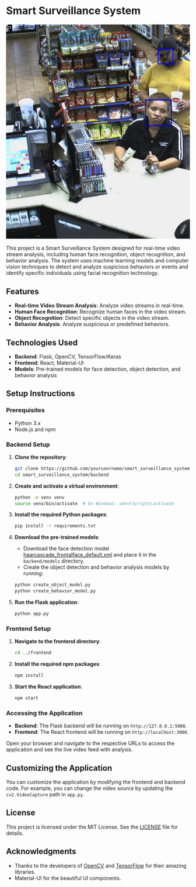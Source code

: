 # Smart Surveillance System

![Smart Surveillance System](https://github.com/Fuatorium/Python-Projects-for-Interviews/blob/main/ChatBot/footage.png)

This project is a Smart Surveillance System designed for real-time video stream analysis, including human face recognition, object recognition, and behavior analysis. The system uses machine learning models and computer vision techniques to detect and analyze suspicious behaviors or events and identify specific individuals using facial recognition technology.

## Features

- **Real-time Video Stream Analysis**: Analyze video streams in real-time.
- **Human Face Recognition**: Recognize human faces in the video stream.
- **Object Recognition**: Detect specific objects in the video stream.
- **Behavior Analysis**: Analyze suspicious or predefined behaviors.

## Technologies Used

- **Backend**: Flask, OpenCV, TensorFlow/Keras
- **Frontend**: React, Material-UI
- **Models**: Pre-trained models for face detection, object detection, and behavior analysis


## Setup Instructions

### Prerequisites

- Python 3.x
- Node.js and npm

### Backend Setup

1. **Clone the repository**:

    ```sh
    git clone https://github.com/yourusername/smart_surveillance_system.git
    cd smart_surveillance_system/backend
    ```

2. **Create and activate a virtual environment**:

    ```sh
    python -m venv venv
    source venv/bin/activate  # On Windows: venv\Scripts\activate
    ```

3. **Install the required Python packages**:

    ```sh
    pip install -r requirements.txt
    ```

4. **Download the pre-trained models**:
    - Download the face detection model [haarcascade_frontalface_default.xml](https://github.com/opencv/opencv/blob/master/data/haarcascades/haarcascade_frontalface_default.xml) and place it in the `backend/models` directory.
    - Create the object detection and behavior analysis models by running:

    ```sh
    python create_object_model.py
    python create_behavior_model.py
    ```

5. **Run the Flask application**:

    ```sh
    python app.py
    ```

### Frontend Setup

1. **Navigate to the frontend directory**:

    ```sh
    cd ../frontend
    ```

2. **Install the required npm packages**:

    ```sh
    npm install
    ```

3. **Start the React application**:

    ```sh
    npm start
    ```

### Accessing the Application

- **Backend**: The Flask backend will be running on `http://127.0.0.1:5000`.
- **Frontend**: The React frontend will be running on `http://localhost:3000`.

Open your browser and navigate to the respective URLs to access the application and see the live video feed with analysis.

## Customizing the Application

You can customize the application by modifying the frontend and backend code. For example, you can change the video source by updating the `cv2.VideoCapture` path in `app.py`.

## License

This project is licensed under the MIT License. See the [LICENSE](LICENSE) file for details.

## Acknowledgments

- Thanks to the developers of [OpenCV](https://opencv.org/) and [TensorFlow](https://www.tensorflow.org/) for their amazing libraries.
- Material-UI for the beautiful UI components.
